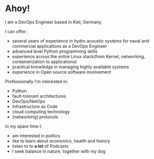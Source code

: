 # Ahoy!
I am a DevOps Engineer based in Kiel, Germany.

I can offer:
- several years of experience in hydro acoustic systems for naval and commercial applications as a DevOps Engineer
- advanced level Python programming skills
- experience across the entire Linux stack(from Kernel, networking, containerization to applications)
- practical knowledge in managing highly available systems
- experience in Open source software involvement

Professionally I'm interested in:
- Python
- fault-tolerant architectures
- DevOps/NetOps
- Infrastructure as Code
- cloud computing technology
- (networking) protocols

In my spare time I:
- am interested in politics
- like to learn about economics, health and history
- listen to to **a lot** of Podcasts
- I seek balance in nature, together with my dog
